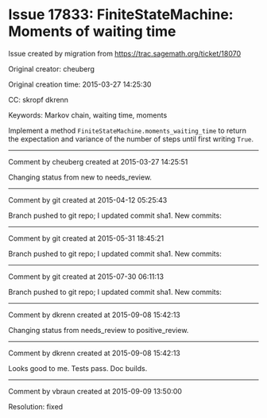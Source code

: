 # Issue 17833: FiniteStateMachine: Moments of waiting time

Issue created by migration from https://trac.sagemath.org/ticket/18070

Original creator: cheuberg

Original creation time: 2015-03-27 14:25:30

CC:  skropf dkrenn

Keywords: Markov chain, waiting time, moments

Implement a method `FiniteStateMachine.moments_waiting_time` to
return the expectation and variance of the number of steps until first writing `True`.


---

Comment by cheuberg created at 2015-03-27 14:25:51

Changing status from new to needs_review.


---

Comment by git created at 2015-04-12 05:25:43

Branch pushed to git repo; I updated commit sha1. New commits:


---

Comment by git created at 2015-05-31 18:45:21

Branch pushed to git repo; I updated commit sha1. New commits:


---

Comment by git created at 2015-07-30 06:11:13

Branch pushed to git repo; I updated commit sha1. New commits:


---

Comment by dkrenn created at 2015-09-08 15:42:13

Changing status from needs_review to positive_review.


---

Comment by dkrenn created at 2015-09-08 15:42:13

Looks good to me. Tests pass. Doc builds.


---

Comment by vbraun created at 2015-09-09 13:50:00

Resolution: fixed
